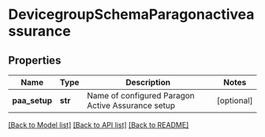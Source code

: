 # DevicegroupSchemaParagonactiveassurance

## Properties
Name | Type | Description | Notes
------------ | ------------- | ------------- | -------------
**paa_setup** | **str** | Name of configured Paragon Active Assurance setup | [optional] 

[[Back to Model list]](../README.md#documentation-for-models) [[Back to API list]](../README.md#documentation-for-api-endpoints) [[Back to README]](../README.md)


